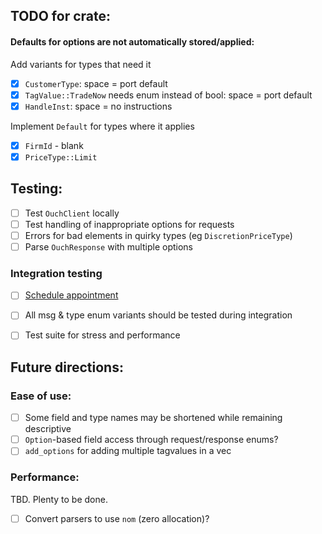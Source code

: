 
## TODO for crate:
#### Defaults for options are not automatically stored/applied:

Add variants for types that need it
- [x] `CustomerType`: space = port default
- [x] `TagValue::TradeNow` needs enum instead of bool: space = port default
- [x] `HandleInst`: space = no instructions

Implement `Default` for types where it applies
- [x] `FirmId` - blank
- [x] `PriceType::Limit`

## Testing:
- [ ] Test `OuchClient` locally
- [ ] Test handling of inappropriate options for requests
- [ ] Errors for bad elements in quirky types (eg `DiscretionPriceType`)
- [ ] Parse `OuchResponse` with multiple options

### Integration testing
- [ ] [Schedule appointment](https://www.nasdaqtrader.com/Trader.aspx?id=TestingFacility)
- [ ] All msg & type enum variants should be tested during integration
- [ ] Test suite for stress and performance


## Future directions:
### Ease of use:
- [ ] Some field and type names may be shortened while remaining descriptive
- [ ] `Option`-based field access through request/response enums?
- [ ] `add_options` for adding multiple tagvalues in a vec

### Performance:
TBD. Plenty to be done.
- [ ] Convert parsers to use `nom` (zero allocation)?

